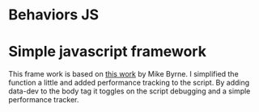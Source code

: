Behaviors JS
==============

# Simple javascript framework

This frame work is based on [this work](http://www.creativebloq.com/javascript/get-your-javascript-order-4135704) by Mike Byrne. I simplified the function a little and added performance tracking to the script. By adding data-dev to the body tag it toggles on the script debugging and a simple performance tracker.